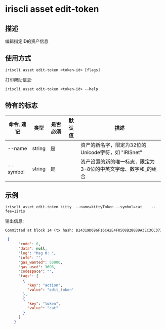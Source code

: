 # iriscli asset edit-token

## 描述

编辑指定ID的资产信息

## 使用方式

```
iriscli asset edit-token <token-id> [flags]
```

打印帮助信息:
```
iriscli asset edit-token <token-id> --help
```

## 特有的标志

| 命令, 速记     | 类型   | 是否必须 | 默认值  | 描述                                                         |
| --------------------| -----  | -------- | -------- | ------------------------------------------------------------------- |
| --name           | string | 是    |        | 资产的新名字，限定为32位的Unicode字符，如 "IRISnet"|
| --symbol         | string | 是    |        | 资产设置的新的唯一标志，限定为3-8位的中英文字母、数字和_的组合 |


## 示例

```
iriscli asset edit-token kitty  --name=kittyToken --symbol=cat    --fee=1iris
```

输出信息:
```txt
Committed at block 14 (tx hash: D24319D696F16C42E4F0508B28889A3EC3CC371EE92786F1945BA97BA1F6223D, response:
```

```json
 {
      "code": 0,
      "data": null,
      "log": "Msg 0: ",
      "info": "",
      "gas_wanted": 50000,
      "gas_used": 3696,
      "codespace": "",
      "tags": [
        {
          "key": "action",
          "value": "edit_token"
        },
        {
          "key": "token",
          "value": "cat"
        }
      ]
    }
```